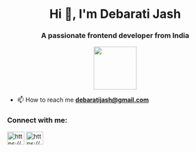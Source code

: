 <h1 align="center">Hi 👋, I'm Debarati Jash</h1>
<h3 align="center">A passionate frontend developer from India</h3>

<div id="header" align="center">
  <img src="https://media.giphy.com/media/M9gbBd9nbDrOTu1Mqx/giphy.gif" width="100"/>
</div>
<!-- <h4 align="center">Visitor's count :eye:</h4> -->






- 📫 How to reach me **debaratijash@gmail.com**

<h3 align="left">Connect with me:</h3>
<p align="left">
<a href="https://linkedin.com/in/https://www.linkedin.com/in/debarati-jash-9ab87a201/" target="blank"><img align="center" src="https://raw.githubusercontent.com/rahuldkjain/github-profile-readme-generator/master/src/images/icons/Social/linked-in-alt.svg" alt="https://www.linkedin.com/in/debarati-jash-9ab87a201/" height="30" width="40" /></a>
<a href="https://fb.com/https://www.facebook.com/debarati.jash.7" target="blank"><img align="center" src="https://raw.githubusercontent.com/rahuldkjain/github-profile-readme-generator/master/src/images/icons/Social/facebook.svg" alt="https://www.facebook.com/debarati.jash.7" height="30" width="40" /></a>
</p>




